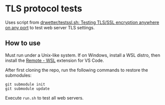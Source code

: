 # TLS protocol tests

Uses script from [drwetter/testssl.sh: Testing TLS/SSL encryption anywhere on any port](https://github.com/drwetter/testssl.sh) to test web server TLS settings.

## How to use

Must run under a Unix-like system. If on Windows, install a WSL distro, then install the [Remote - WSL](https://marketplace.visualstudio.com/items?itemName=ms-vscode-remote.remote-wsl) extension for VS Code.

After first cloning the repo, run the following commands to restore the submodules:

```
git submodule init
git submodule update
```

Execute `run.sh` to test all web servers.
